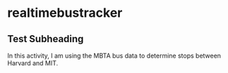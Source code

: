 # realtimebustracker

## Test Subheading

In this activity, I am using the MBTA bus data to determine stops between Harvard and MIT. 

